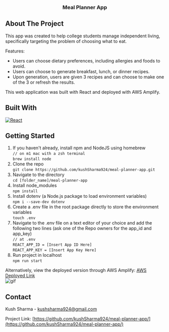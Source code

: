 <!-- PROJECT TITLE -->
<br />
<div align="center">

  <h3 align="center">Meal Planner App</h3>

</div>




<!-- ABOUT THE PROJECT -->
## About The Project

This app was created to help college students manage independent living, specifically targeting the problem of choosing what to eat. 

Features:
* Users can choose dietary preferences, including allergies and foods to avoid.
* Users can choose to generate breakfast, lunch, or dinner recipes.
* Upon generation, users are given 3 recipes and can choose to make one of the 3 or refresh the results.

This web application was built with React and deployed with AWS Amplify.


## Built With


[![React][React.js]][React-url]


<!-- GETTING STARTED -->
## Getting Started
1. If you haven't already, install npm and NodeJS using homebrew  
```// on m1 mac with a zsh terminal```  
```brew install node```  
2. Clone the repo  
```git clone https://github.com/kushSharma924/meal-planner-app.git```
3. Navigate to the directory  
```cd [folder_name]/meal-planner-app```
4. Install node_modules  
```npm install```
5. Install dotenv (a Node.js package to load environment variables)  
```npm i --save-dev dotenv```
6. Create a .env file in the root package directly to store the environment variables  
```touch .env```
7. Navigate to the .env file on a text editor of your choice and add the following two lines (ask one of the Repo owners for the app_id and app_key)  
```// at .env```  
```REACT_APP_ID = [Insert App ID Here]```  
```REACT_APP_KEY = [Insert App Key Here]```
8. Run project in localhost  
```npm run start```  
  
Alternatively, view the deployed version through AWS Amplify: [AWS Deployed Link](https://master.d3auyfi3h934ma.amplifyapp.com/)  
![gif](https://github.com/kushSharma924/meal-planner-app/assets/106769448/20eb20c8-d71e-404d-8ab0-86028977e6d8)


<!-- CONTACT -->
## Contact

Kush Sharma - kushsharma924@gmail.com

Project Link: [https://github.com/kushSharma924/meal-planner-app/](https://github.com/kushSharma924/meal-planner-app/)


<!-- MARKDOWN LINKS & IMAGES -->
[React.js]: https://img.shields.io/badge/React-20232A?style=for-the-badge&logo=react&logoColor=61DAFB
[React-url]: https://reactjs.org/
